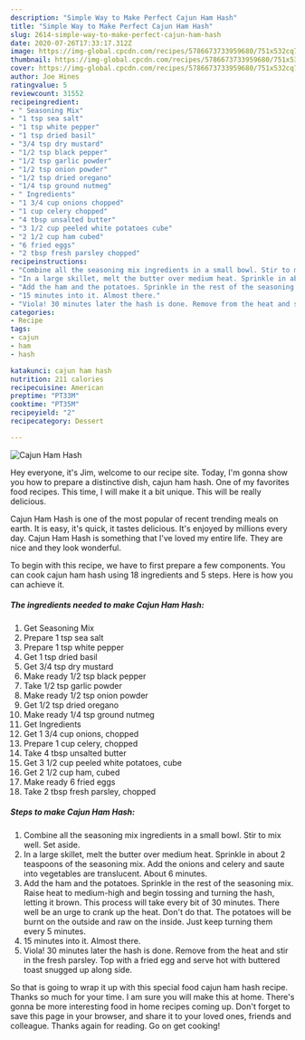 ```yaml
---
description: "Simple Way to Make Perfect Cajun Ham Hash"
title: "Simple Way to Make Perfect Cajun Ham Hash"
slug: 2614-simple-way-to-make-perfect-cajun-ham-hash
date: 2020-07-26T17:33:17.312Z
image: https://img-global.cpcdn.com/recipes/5786673733959680/751x532cq70/cajun-ham-hash-recipe-main-photo.jpg
thumbnail: https://img-global.cpcdn.com/recipes/5786673733959680/751x532cq70/cajun-ham-hash-recipe-main-photo.jpg
cover: https://img-global.cpcdn.com/recipes/5786673733959680/751x532cq70/cajun-ham-hash-recipe-main-photo.jpg
author: Joe Hines
ratingvalue: 5
reviewcount: 31552
recipeingredient:
- " Seasoning Mix"
- "1 tsp sea salt"
- "1 tsp white pepper"
- "1 tsp dried basil"
- "3/4 tsp dry mustard"
- "1/2 tsp black pepper"
- "1/2 tsp garlic powder"
- "1/2 tsp onion powder"
- "1/2 tsp dried oregano"
- "1/4 tsp ground nutmeg"
- " Ingredients"
- "1 3/4 cup onions chopped"
- "1 cup celery chopped"
- "4 tbsp unsalted butter"
- "3 1/2 cup peeled white potatoes cube"
- "2 1/2 cup ham cubed"
- "6 fried eggs"
- "2 tbsp fresh parsley chopped"
recipeinstructions:
- "Combine all the seasoning mix ingredients in a small bowl. Stir to mix well. Set aside."
- "In a large skillet, melt the butter over medium heat. Sprinkle in about 2 teaspoons of the seasoning mix. Add the onions and celery and saute into vegetables are translucent. About 6 minutes."
- "Add the ham and the potatoes. Sprinkle in the rest of the seasoning mix. Raise heat to medium-high and begin tossing and turning the hash, letting it brown. This process will take every bit of 30 minutes.  There well be an urge to crank up the heat. Don&#39;t do that. The potatoes will be burnt on the outside and raw on the inside. Just keep turning them every 5 minutes."
- "15 minutes into it. Almost there."
- "Viola! 30 minutes later the hash is done. Remove from the heat and stir in the fresh parsley. Top with a fried egg and serve hot with buttered toast snugged up along side."
categories:
- Recipe
tags:
- cajun
- ham
- hash

katakunci: cajun ham hash 
nutrition: 211 calories
recipecuisine: American
preptime: "PT33M"
cooktime: "PT35M"
recipeyield: "2"
recipecategory: Dessert

---
```



![Cajun Ham Hash](https://img-global.cpcdn.com/recipes/5786673733959680/751x532cq70/cajun-ham-hash-recipe-main-photo.jpg)

Hey everyone, it's Jim, welcome to our recipe site. Today, I'm gonna show you how to prepare a distinctive dish, cajun ham hash. One of my favorites food recipes. This time, I will make it a bit unique. This will be really delicious.

Cajun Ham Hash is one of the most popular of recent trending meals on earth. It is easy, it's quick, it tastes delicious. It's enjoyed by millions every day. Cajun Ham Hash is something that I've loved my entire life. They are nice and they look wonderful.




To begin with this recipe, we have to first prepare a few components. You can cook cajun ham hash using 18 ingredients and 5 steps. Here is how you can achieve it.

<!--inarticleads1-->

##### The ingredients needed to make Cajun Ham Hash:

1. Get  Seasoning Mix
1. Prepare 1 tsp sea salt
1. Prepare 1 tsp white pepper
1. Get 1 tsp dried basil
1. Get 3/4 tsp dry mustard
1. Make ready 1/2 tsp black pepper
1. Take 1/2 tsp garlic powder
1. Make ready 1/2 tsp onion powder
1. Get 1/2 tsp dried oregano
1. Make ready 1/4 tsp ground nutmeg
1. Get  Ingredients
1. Get 1 3/4 cup onions, chopped
1. Prepare 1 cup celery, chopped
1. Take 4 tbsp unsalted butter
1. Get 3 1/2 cup peeled white potatoes, cube
1. Get 2 1/2 cup ham, cubed
1. Make ready 6 fried eggs
1. Take 2 tbsp fresh parsley, chopped




<!--inarticleads2-->

##### Steps to make Cajun Ham Hash:

1. Combine all the seasoning mix ingredients in a small bowl. Stir to mix well. Set aside.
1. In a large skillet, melt the butter over medium heat. Sprinkle in about 2 teaspoons of the seasoning mix. Add the onions and celery and saute into vegetables are translucent. About 6 minutes.
1. Add the ham and the potatoes. Sprinkle in the rest of the seasoning mix. Raise heat to medium-high and begin tossing and turning the hash, letting it brown. This process will take every bit of 30 minutes.  There well be an urge to crank up the heat. Don&#39;t do that. The potatoes will be burnt on the outside and raw on the inside. Just keep turning them every 5 minutes.
1. 15 minutes into it. Almost there.
1. Viola! 30 minutes later the hash is done. Remove from the heat and stir in the fresh parsley. Top with a fried egg and serve hot with buttered toast snugged up along side.




So that is going to wrap it up with this special food cajun ham hash recipe. Thanks so much for your time. I am sure you will make this at home. There's gonna be more interesting food in home recipes coming up. Don't forget to save this page in your browser, and share it to your loved ones, friends and colleague. Thanks again for reading. Go on get cooking!
